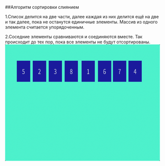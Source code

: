 ##Алгоритм сортировки слиянием

1.Список делится на две части, далее каждая из них делится ещё на две и так далее, пока не останутся единичные элементы. Массив из одного элемента считается упорядоченным.

2.Соседние элементы сравниваются и соединяются вместе. Так происходит до тех пор, пока все элементы не будут отсортированы.
![illustrationOfSorting](https://github.com/rkorostin/Images/blob/main/illustrationOfSorting_640_480.gif)